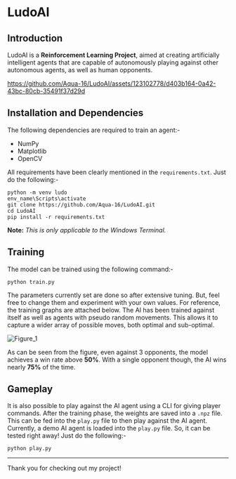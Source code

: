 # LudoAI

## Introduction

LudoAI is a **Reinforcement Learning Project**, aimed at creating artificially intelligent agents that are capable of autonomously playing against other autonomous agents, as well as human opponents.


https://github.com/Aqua-16/LudoAI/assets/123102778/d403b164-0a42-43bc-80cb-35491f37d29d


## Installation and Dependencies

The following dependencies are required to train an agent:-

- NumPy
- Matplotlib
- OpenCV

All requirements have been clearly mentioned in the `requirements.txt`. Just do the following:-
```
python -m venv ludo
env_name\Scripts\activate
git clone https://github.com/Aqua-16/LudoAI.git
cd LudoAI
pip install -r requirements.txt
```

**Note:** *This is only applicable to the Windows Terminal.*

## Training

The model can be trained using the following command:-

```
python train.py
```

The parameters currently set are done so after extensive tuning. But, feel free to change them and experiment with your own values. For reference, the training graphs are attached below. The AI has been trained against itself as well as agents with pseudo random movements.
This allows it to capture a wider array of possible moves, both optimal and sub-optimal.

![Figure_1](https://github.com/Aqua-16/LudoAI/assets/123102778/523779c0-16b4-45df-8054-d46514864f5f)

As can be seen from the figure, even against 3 opponents, the model achieves a win rate above **50%**. With a single opponent though, the AI wins nearly **75%** of the time.

## Gameplay

It is also possible to play against the AI agent using a CLI for giving player commands. After the training phase, the weights are saved into a `.npz` file. This can be fed into the `play.py` file to then play against the AI agent. 
Currently, a demo AI agent is loaded into the `play.py` file. So, it can be tested right away! Just do the following:-

```
python play.py
```

---
Thank you for checking out my project!
